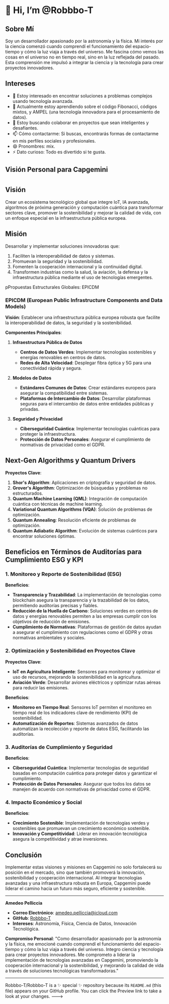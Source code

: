 # 👋 Hi, I’m @Robbbo-T

## Sobre Mí
Soy un desarrollador apasionado por la astronomía y la física. Mi interés por la ciencia comenzó cuando comprendí el funcionamiento del espacio-tiempo y cómo la luz viaja a través del universo. Me fascina cómo vemos las cosas en el universo no en tiempo real, sino en la luz reflejada del pasado. Esta comprensión me impulsó a integrar la ciencia y la tecnología para crear proyectos innovadores.

## Intereses
- 👀 Estoy interesado en encontrar soluciones a problemas complejos usando tecnología avanzada.
- 🌱 Actualmente estoy aprendiendo sobre el código Fibonacci, códigos mixtos, y AMPEL (una tecnología innovadora para el procesamiento de datos).
- 💞️ Estoy buscando colaborar en proyectos que sean inteligentes y desafiantes.
- 📫 Cómo contactarme: Si buscas, encontrarás formas de contactarme en mis perfiles sociales y profesionales.
- 😄 Pronombres: mix.
- ⚡ Dato curioso: Todo es divertido si te gusta.


 Visión Personal para Capgemini
---

#

## Visión

Crear un ecosistema tecnológico global que integre IoT, IA avanzada, algoritmos de próxima generación y computación cuántica para transformar sectores clave, promover la sostenibilidad y mejorar la calidad de vida, con un enfoque especial en la infraestructura pública europea.

## Misión

Desarrollar y implementar soluciones innovadoras que:
1. Faciliten la interoperabilidad de datos y sistemas.
2. Promuevan la seguridad y la sostenibilidad.
3. Fomenten la cooperación internacional y la continuidad digital.
4. Transformen industrias como la salud, la aviación, la defensa y la infraestructura pública mediante el uso de tecnologías emergentes.

pPropuestas Estructurales Globales: EPICDM

### EPICDM (European Public Infrastructure Components and Data Models)
**Visión**: Establecer una infraestructura pública europea robusta que facilite la interoperabilidad de datos, la seguridad y la sostenibilidad.

**Componentes Principales**:
1. **Infraestructura Pública de Datos**
   - **Centros de Datos Verdes**: Implementar tecnologías sostenibles y energías renovables en centros de datos.
   - **Redes de Alta Velocidad**: Desplegar fibra óptica y 5G para una conectividad rápida y segura.

2. **Modelos de Datos**
   - **Estándares Comunes de Datos**: Crear estándares europeos para asegurar la compatibilidad entre sistemas.
   - **Plataformas de Intercambio de Datos**: Desarrollar plataformas seguras para el intercambio de datos entre entidades públicas y privadas.

3. **Seguridad y Privacidad**
   - **Ciberseguridad Cuántica**: Implementar tecnologías cuánticas para proteger la infraestructura.
   - **Protección de Datos Personales**: Asegurar el cumplimiento de normativas de privacidad como el GDPR.

## Next-Gen Algorithms y Quantum Drivers

**Proyectos Clave**:
1. **Shor's Algorithm**: Aplicaciones en criptografía y seguridad de datos.
2. **Grover's Algorithm**: Optimización de búsquedas y problemas no estructurados.
3. **Quantum Machine Learning (QML)**: Integración de computación cuántica con técnicas de machine learning.
4. **Variational Quantum Algorithms (VQA)**: Solución de problemas de optimización.
5. **Quantum Annealing**: Resolución eficiente de problemas de optimización.
6. **Quantum Adiabatic Algorithm**: Evolución de sistemas cuánticos para encontrar soluciones óptimas.

## Beneficios en Términos de Auditorías para Cumplimiento ESG y KPI

### 1. Monitoreo y Reporte de Sostenibilidad (ESG)
**Beneficios**:
- **Transparencia y Trazabilidad**: La implementación de tecnologías como blockchain asegura la transparencia y la trazabilidad de los datos, permitiendo auditorías precisas y fiables.
- **Reducción de la Huella de Carbono**: Soluciones verdes en centros de datos y energías renovables permiten a las empresas cumplir con los objetivos de reducción de emisiones.
- **Cumplimiento de Normativas**: Plataformas de gestión de datos ayudan a asegurar el cumplimiento con regulaciones como el GDPR y otras normativas ambientales y sociales.

### 2. Optimización y Sostenibilidad en Proyectos Clave
**Proyectos Clave**:
- **IoT en Agricultura Inteligente**: Sensores para monitorear y optimizar el uso de recursos, mejorando la sostenibilidad en la agricultura.
- **Aviación Verde**: Desarrollar aviones eléctricos y optimizar rutas aéreas para reducir las emisiones.

**Beneficios**:
- **Monitoreo en Tiempo Real**: Sensores IoT permiten el monitoreo en tiempo real de los indicadores clave de rendimiento (KPI) de sostenibilidad.
- **Automatización de Reportes**: Sistemas avanzados de datos automatizan la recolección y reporte de datos ESG, facilitando las auditorías.

### 3. Auditorías de Cumplimiento y Seguridad
**Beneficios**:
- **Ciberseguridad Cuántica**: Implementar tecnologías de seguridad basadas en computación cuántica para proteger datos y garantizar el cumplimiento.
- **Protección de Datos Personales**: Asegurar que todos los datos se manejen de acuerdo con normativas de privacidad como el GDPR.

### 4. Impacto Económico y Social
**Beneficios**:
- **Crecimiento Sostenible**: Implementación de tecnologías verdes y sostenibles que promuevan un crecimiento económico sostenible.
- **Innovación y Competitividad**: Liderar en innovación tecnológica asegura la competitividad y atrae inversiones.

## Conclusión

Implementar estas visiones y misiones en Capgemini no solo fortalecerá su posición en el mercado, sino que también promoverá la innovación, sostenibilidad y cooperación internacional. Al integrar tecnologías avanzadas y una infraestructura robusta en Europa, Capgemini puede liderar el camino hacia un futuro más seguro, eficiente y sostenible.

---

**Amedeo Pelliccia**
- **Correo Electrónico**: amedeo.pelliccia@icloud.com
- **GitHub**: [Robbbo-T](https://github.com/Robbbo-T)
- **Intereses**: Astronomía, Física, Ciencia de Datos, Innovación Tecnológica.

**Compromiso Personal**: "Como desarrollador apasionado por la astronomía y la física, me emocioné cuando comprendí el funcionamiento del espacio-tiempo y cómo la luz viaja a través del universo. Integro ciencia y tecnología para crear proyectos innovadores. Me comprometo a liderar la implementación de tecnologías avanzadas en Capgemini, promoviendo la cooperación internacional y la sostenibilidad, y mejorando la calidad de vida a través de soluciones tecnológicas transformadoras."

---


Robbbo-T/Robbbo-T is a ✨ special ✨ repository because its `README.md` (this file) appears on your GitHub profile.
You can click the Preview link to take a look at your changes.
--->
